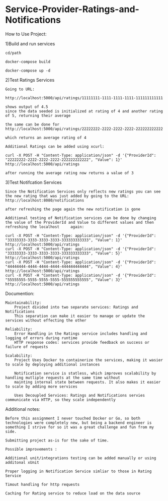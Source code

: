 # Service-Provider-Ratings-and-Notifications

How to Use Project:

1)Build and run services 
	
	cd/path
	
	docker-compose build
	
	docker-compose up -d
	
	
2)Test Ratings Services

	Going to URL:

	http://localhost:5000/api/ratings/11111111-1111-1111-1111-111111111111
	
	shows output of 4.5
	since the data seeded is initialized at rating of 4 and another rating of 5, returning their average
	
	the same can be done for
	http://localhost:5000/api/ratings/22222222-2222-2222-2222-222222222222
	
	which returns an average rating of 4
	
	Additional Ratings can be added using xcurl:
	
	curl -X POST -H "Content-Type: application/json" -d '{"ProviderId": "22222222-2222-2222-2222-222222222222", "Value": 1}' http://localhost:5000/api/ratings
	
	after running the average rating now returns a value of 3
	
3)Test Notifcation Services

	Since the Notification Services only reflects new ratings you can see the new rating that was just added by going to the URL:
	http://localhost:8080/notifications
	
	after refreshing the page again the new notification is gone
	
	Additional testing of Notification services can be done by changing the value of the ProviderId and Value to different values and then refreshing the localhost 	again:
	
	curl -X POST -H "Content-Type: application/json" -d '{"ProviderId": "33333333-3333-3333-3333-333333333333", "Value": 1}' http://localhost:5000/api/ratings
	curl -X POST -H "Content-Type: application/json" -d '{"ProviderId": "33333333-3333-3333-3333-333333333333", "Value": 5}' http://localhost:5000/api/ratings
	curl -X POST -H "Content-Type: application/json" -d '{"ProviderId": "44444444-4444-4444-4444-444444444444", "Value": 4}' http://localhost:5000/api/ratings
	curl -X POST -H "Content-Type: application/json" -d '{"ProviderId": "55555555-5555-5555-5555-555555555555", "Value": 3}' http://localhost:5000/api/ratings



Documention:

	Maintainability:
		Project divided into two separate services: Ratings and Notifications
		This separation can make it easier to manage or update the services without effecting the other

	Reliability:
		Error Handling in the Ratings service includes handling and logging of errors during runtime
		HTTP response codes: services provide feedback on success or failure of requests

	Scalability:
		Project Uses Docker to containerize the services, making it wasier to scale by deploying additional instances

		Notification service is statless, which improves scalability by handling mutliple requests at the same time without
		mainting internal state between requests. It also makes it easier to scale by adding more services

		Uses Decoupled Services: Ratings and Notifications servies communicate via HTTP, so they scale independently


Additional notes:

	Before this assignment I never touched Docker or Go, so both technologies were completely new, but being a backend engineer is something I strive for so it was a great challenge and fun from my side.

	Submitting project as-is for the sake of time.

	Possible improvements :

	Additional unit/integrations testing can be added manually or using additonal xUnit

	Proper logging in Notification Service simliar to those in Rating Service

	Timout handling for http requests

	Caching for Rating service to reduce load on the data source




